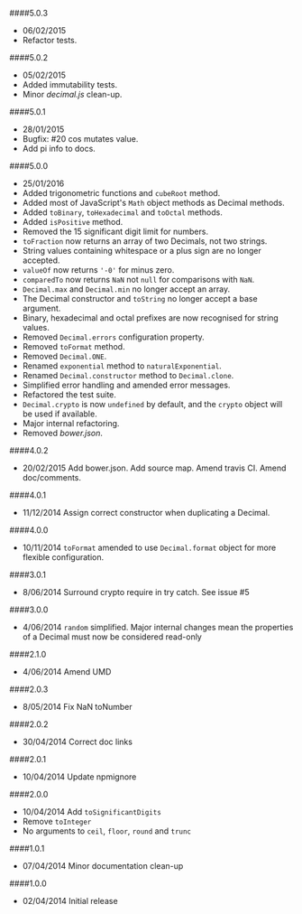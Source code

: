 ####5.0.3
* 06/02/2015 
* Refactor tests.

####5.0.2
* 05/02/2015 
* Added immutability tests.
* Minor *decimal.js* clean-up.

####5.0.1
* 28/01/2015 
* Bugfix: #20 cos mutates value.
* Add pi info to docs.

####5.0.0
* 25/01/2016
* Added trigonometric functions and `cubeRoot` method.
* Added most of JavaScript's `Math` object methods as Decimal methods.
* Added `toBinary`, `toHexadecimal` and `toOctal` methods.
* Added `isPositive` method.
* Removed the 15 significant digit limit for numbers. 
* `toFraction` now returns an array of two Decimals, not two strings.
* String values containing whitespace or a plus sign are no longer accepted.
* `valueOf` now returns `'-0'` for minus zero.
* `comparedTo` now returns `NaN` not `null` for comparisons with `NaN`.
* `Decimal.max` and `Decimal.min` no longer accept an array.
* The Decimal constructor and `toString` no longer accept a base argument. 
* Binary, hexadecimal and octal prefixes are now recognised for string values.
* Removed `Decimal.errors` configuration property.
* Removed `toFormat` method.
* Removed `Decimal.ONE`.
* Renamed `exponential` method to `naturalExponential`. 
* Renamed `Decimal.constructor` method to `Decimal.clone`.
* Simplified error handling and amended error messages.
* Refactored the test suite.
* `Decimal.crypto` is now `undefined` by default, and the `crypto` object will be used if available.
* Major internal refactoring.
* Removed *bower.json*.

####4.0.2
* 20/02/2015 Add bower.json. Add source map. Amend travis CI. Amend doc/comments.

####4.0.1
* 11/12/2014 Assign correct constructor when duplicating a Decimal.

####4.0.0
* 10/11/2014 `toFormat` amended to use `Decimal.format` object for more flexible configuration.

####3.0.1
* 8/06/2014 Surround crypto require in try catch. See issue #5

####3.0.0
* 4/06/2014 `random` simplified. Major internal changes mean the properties of a Decimal must now be considered read-only

####2.1.0
* 4/06/2014 Amend UMD

####2.0.3
* 8/05/2014 Fix NaN toNumber

####2.0.2
* 30/04/2014 Correct doc links

####2.0.1
* 10/04/2014 Update npmignore

####2.0.0
* 10/04/2014 Add `toSignificantDigits`
* Remove `toInteger`
* No arguments to `ceil`, `floor`, `round` and `trunc`

####1.0.1
* 07/04/2014 Minor documentation clean-up

####1.0.0
* 02/04/2014 Initial release
